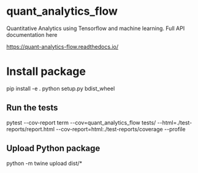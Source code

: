 # quant_analytics_flow
Quantitative Analytics using Tensorflow and machine learning. Full API documentation here

https://quant-analytics-flow.readthedocs.io/


# Install package

pip install -e .
python setup.py bdist_wheel

## Run the tests

pytest --cov-report term --cov=quant_analytics_flow tests/ --html=./test-reports/report.html --cov-report=html:./test-reports/coverage --profile

## Upload Python package

python -m twine upload dist/*